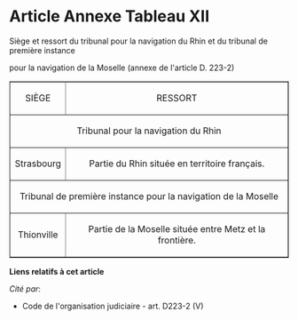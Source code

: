 # Article Annexe Tableau XII

Siège et ressort du tribunal pour la navigation du Rhin et du tribunal de première instance

pour la navigation de la Moselle (annexe de l'article D. 223-2)

<table border="1" align="center">
  <tbody>
    <tr>
      <td align="center">

SIÈGE

</td>
      <td colspan="2" align="center">

RESSORT

</td>
    </tr>
    <tr>
      <td align="center" colspan="2">

Tribunal pour la navigation du Rhin

</td>
    </tr>
    <tr>
      <td align="center">

Strasbourg

</td>
      <td align="center">

Partie du Rhin située en territoire français.

</td>
    </tr>
    <tr>
      <td align="center" colspan="2">

Tribunal de première instance pour la navigation de la Moselle

</td>
    </tr>
    <tr>
      <td align="center">

Thionville

</td>
      <td align="center">

Partie de la Moselle située entre Metz et la frontière.

</td>
    </tr>
  </tbody>
</table>

**Liens relatifs à cet article**

_Cité par_:

  - Code de l'organisation judiciaire - art. D223-2 (V)
